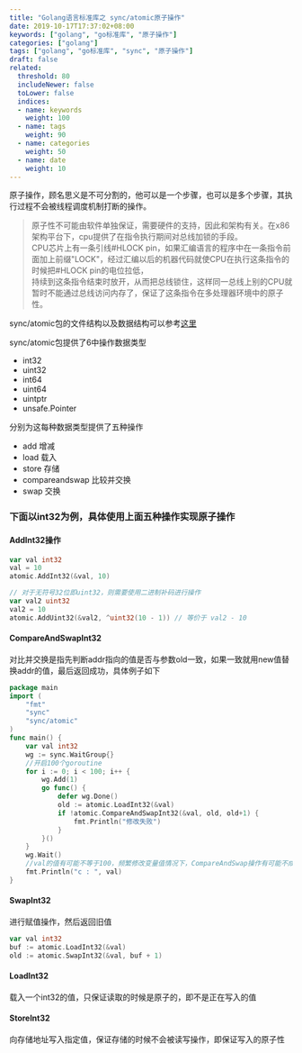 ```yaml
---
title: "Golang语言标准库之 sync/atomic原子操作"
date: 2019-10-17T17:37:02+08:00
keywords: ["golang", "go标准库", "原子操作"]
categories: ["golang"]
tags: ["golang", "go标准库", "sync", "原子操作"]
draft: false
related:
  threshold: 80
  includeNewer: false
  toLower: false
  indices:
  - name: keywords
    weight: 100
  - name: tags
    weight: 90
  - name: categories
    weight: 50
  - name: date
    weight: 10
---
```


原子操作，顾名思义是不可分割的，他可以是一个步骤，也可以是多个步骤，其执行过程不会被线程调度机制打断的操作。

> 原子性不可能由软件单独保证，需要硬件的支持，因此和架构有关。在x86架构平台下，cpu提供了在指令执行期间对总线加锁的手段。\
CPU芯片上有一条引线#HLOCK pin，如果汇编语言的程序中在一条指令前面加上前缀"LOCK"，经过汇编以后的机器代码就使CPU在执行这条指令的时候把#HLOCK pin的电位拉低，\
持续到这条指令结束时放开，从而把总线锁住，这样同一总线上别的CPU就暂时不能通过总线访问内存了，保证了这条指令在多处理器环境中的原子性。

sync/atomic包的文件结构以及数据结构可以参考[这里](https://coggle.it/diagram/Xag3knoA8i_zpoat/t/-/b45bf815722b49b694e05c677e46afd16aad61d414815df8ec24b15bed61b62a)

sync/atomic包提供了6中操作数据类型

- int32
- uint32
- int64
- uint64
- uintptr
- unsafe.Pointer

分别为这每种数据类型提供了五种操作

- add 增减
- load 载入
- store 存储
- compareandswap 比较并交换
- swap 交换


### 下面以int32为例，具体使用上面五种操作实现原子操作
#### AddInt32操作
```go
var val int32
val = 10
atomic.AddInt32(&val, 10)

// 对于无符号32位即uint32，则需要使用二进制补码进行操作
var val2 uint32
val2 = 10
atomic.AddUint32(&val2, ^uint32(10 - 1)) // 等价于 val2 - 10

```
#### CompareAndSwapInt32
对比并交换是指先判断addr指向的值是否与参数old一致，如果一致就用new值替换addr的值，最后返回成功，具体例子如下
```go
package main
import (
	"fmt"
	"sync"
	"sync/atomic"
)
func main() {
	var val int32
	wg := sync.WaitGroup{}
	//开启100个goroutine
	for i := 0; i < 100; i++ {
		wg.Add(1)
		go func() {
			defer wg.Done()
			old := atomic.LoadInt32(&val)
			if !atomic.CompareAndSwapInt32(&val, old, old+1) {
				fmt.Println("修改失败")
			}
		}()
	}
	wg.Wait()
	//val的值有可能不等于100，频繁修改变量值情况下，CompareAndSwap操作有可能不成功。
	fmt.Println("c : ", val)
}
```
#### SwapInt32
进行赋值操作，然后返回旧值
```go
var val int32
buf := atomic.LoadInt32(&val)
old := atomic.SwapInt32(&val, buf + 1)

```

#### LoadInt32
载入一个int32的值，只保证读取的时候是原子的，即不是正在写入的值

#### StoreInt32
向存储地址写入指定值，保证存储的时候不会被读写操作，即保证写入的原子性
